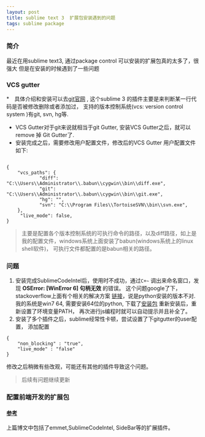 ```yaml
---
layout: post
title: sublime text 3  扩展包安装遇到的问题
tags: sublime package
---
```


### 简介
最近在用sublime text3, 通过package control 可以安装的扩展包真的太多了，很强大
但是在安装的时候遇到了一些问题

### VCS gutter

*　具体介绍和安装可以去[git官网](https://github.com/bradsokol/VcsGutter) , 
	这个sublime 3 的插件主要是来判断某一行代码是否被修改删除或者添加过， 支持的版本控制系统(vcs: version control system )有git, svn, hg等.
* VCS Gutter对于git来说就相当于git Gutter, 安装VCS Gutter之后，就可以remove 掉 Git Gutter了.
* 安装完成之后，需要修改用户配置文件，修改后的VCS Gutter 用户配置文件如下:

```

{
	"vcs_paths": {
	        "diff": "C:\\Users\\Administrator\\.babun\\cygwin\\bin\\diff.exe",
	        "git": "C:\\Users\\Administrator\\.babun\\cygwin\\bin\\git.exe",
	        "hg": "",
	        "svn": "C:\\Program Files\\TortoiseSVN\\bin\\svn.exe",
	},
	 "live_mode": false,
}

```

> 主要是配置各个版本控制系统的可执行命令的路径，以及diff路径，如上是我的配置文件，windows系统上面安装了babun(windows系统上的linux shell软件)， 可执行文件都配置的是babun相关的路径。

### 问题
1. 安装完成SublimeCodeIntel后，使用时不成功，通过`C+~` 调出来命名窗口，发现 **OSError: [WinError 6] 句柄无效** 的错误。 这个问题google了下，stackoverflow上面有个相关的解决方案 [链接](http://stackoverflow.com/questions/3028786/how-can-i-fix-error-6-the-handle-is-invalid-with-pyserial)，说是python安装的版本不对.
我的系统是win7 64, 需要安装64位的python, 下载了[安装包](https://www.python.org/ftp/python/2.7.12/python-2.7.12rc1.amd64.msi)
重新安装后，重新设置了环境变量PATH， 再次进行js编程时就可以自动提示并且补全了。
2. 安装了多个插件之后，sublime经常性卡顿，尝试设置了下gitgutter的user配置， 添加配置

```
{
    "non_blocking" : "true",
    "live_mode" : "false"
}
```

修改之后稍微有些改观，可能还有其他的插件导致这个问题。

> 后续有问题继续更新

### 配置前端开发的扩展包

#### [参考](http://www.cnblogs.com/hykun/p/sublimeText3.html)

上篇博文中包括了emmet,SublimeCodeIntel, SideBar等的扩展插件。
